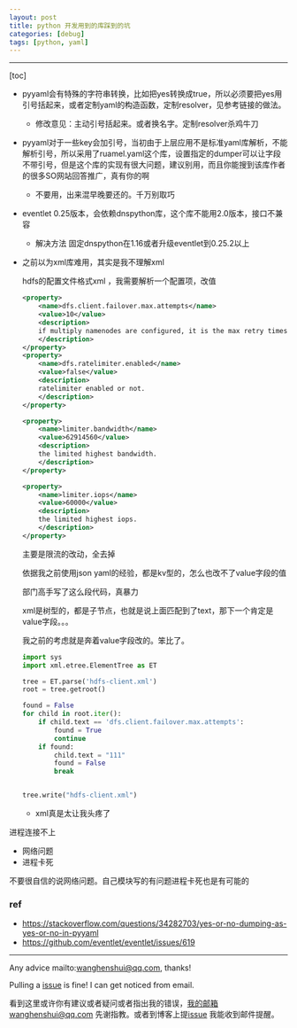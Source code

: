 ```yaml
---
layout: post
title: python 开发用到的库踩到的坑
categories: [debug]
tags: [python, yaml]
---
```

  

---

[toc]

- pyyaml会有特殊的字符串转换，比如把yes转换成true，所以必须要把yes用引号括起来，或者定制yaml的构造函数，定制resolver，见参考链接的做法。
  
  - 修改意见：主动引号括起来。或者换名字。定制resolver杀鸡牛刀
  
- pyyaml对于一些key会加引号，当初由于上层应用不是标准yaml库解析，不能解析引号，所以采用了ruamel.yaml这个库，设置指定的dumper可以让字段不带引号，但是这个库的实现有很大问题，建议别用，而且你能搜到该库作者的很多SO网站回答推广，真有你的啊
  
  - 不要用，出来混早晚要还的。千万别取巧
  
- eventlet 0.25版本，会依赖dnspython库，这个库不能用2.0版本，接口不兼容
  
  - 解决方法 固定dnspython在1.16或者升级eventlet到0.25.2以上
  
- 之前以为xml库难用，其实是我不理解xml

  hdfs的配置文件格式xml ，我需要解析一个配置项，改值

  ```xml
  <property>
      <name>dfs.client.failover.max.attempts</name>
      <value>10</value>
      <description>
      if multiply namenodes are configured, it is the max retry times when the dfs client try to issue a RPC call. default is 75.
      </description>
  </property>
  <property>
      <name>dfs.ratelimiter.enabled</name>
      <value>false</value>
      <description>
      ratelimiter enabled or not.
      </description>
  </property>
  
  <property>
      <name>limiter.bandwidth</name>
      <value>62914560</value>
      <description>
      the limited highest bandwidth.
      </description>
  </property>
  
  <property>
      <name>limiter.iops</name>
      <value>60000</value>
      <description>
      the limited highest iops.
      </description>
  </property>
  
  ```

  主要是限流的改动，全去掉

  依据我之前使用json yaml的经验，都是kv型的，怎么也改不了value字段的值

  部门高手写了这么段代码，真暴力

  xml是树型的，都是子节点，也就是说上面匹配到了text，那下一个肯定是value字段。。。

  我之前的考虑就是奔着value字段改的。笨比了。

  ```python
  import sys
  import xml.etree.ElementTree as ET
  
  tree = ET.parse('hdfs-client.xml')
  root = tree.getroot()
  
  found = False
  for child in root.iter():
      if child.text == 'dfs.client.failover.max.attempts':
          found = True
          continue
      if found:
          child.text = "111"
          found = False
          break
  
  
  tree.write("hdfs-client.xml")
  
  ```

  

  - xml真是太让我头疼了







进程连接不上

- 网络问题
- 进程卡死 

不要很自信的说网络问题。自己模块写的有问题进程卡死也是有可能的

### ref

- https://stackoverflow.com/questions/34282703/yes-or-no-dumping-as-yes-or-no-in-pyyaml
- https://github.com/eventlet/eventlet/issues/619



---

Any advice mailto:wanghenshui@qq.com, thanks! 

Pulling a [issue](https://github.com/wanghenshui/wanghenshui.github.io/issues/new) is fine! I can get noticed from email.

看到这里或许你有建议或者疑问或者指出我的错误，我的邮箱wanghenshui@qq.com 先谢指教。或者到博客上提[issue](https://github.com/wanghenshui/wanghenshui.github.io/issues/new) 我能收到邮件提醒。